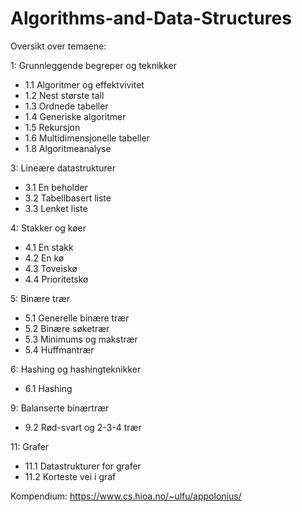 # Algorithms-and-Data-Structures

Oversikt over temaene:

1: Grunnleggende begreper og teknikker

* 1.1 Algoritmer og effektvivitet
* 1.2 Nest største tall
* 1.3 Ordnede tabeller
* 1.4 Generiske algoritmer
* 1.5 Rekursjon
* 1.6 Multidimensjonelle tabeller
* 1.8 Algoritmeanalyse

3: Lineære datastrukturer

* 3.1 En beholder
* 3.2 Tabellbasert liste
* 3.3 Lenket liste

4: Stakker og køer

* 4.1 En stakk
* 4.2 En kø
* 4.3 Toveiskø
* 4.4 Prioritetskø

5: Binære trær

* 5.1 Generelle binære trær
* 5.2 Binære søketrær
* 5.3 Minimums og makstrær
* 5.4 Huffmantrær

6: Hashing og hashingteknikker

* 6.1 Hashing

9: Balanserte binærtrær

* 9.2 Rød-svart og 2-3-4 trær

11: Grafer

* 11.1 Datastrukturer for grafer
* 11.2 Korteste vei i graf

Kompendium: https://www.cs.hioa.no/~ulfu/appolonius/
